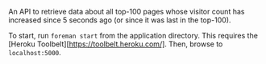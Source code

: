 An API to retrieve data about all top-100 pages whose visitor count has increased since 5 seconds ago (or since it was last in the top-100).

To start, run `foreman start` from the application directory. This requires the [Heroku Toolbelt][https://toolbelt.heroku.com/]. Then, browse to `localhost:5000`.
